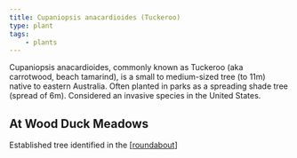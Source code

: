 ```yaml
---
title: Cupaniopsis anacardioides (Tuckeroo)
type: plant
tags:
    - plants
---
```


Cupaniopsis anacardioides, commonly known as Tuckeroo (aka carrotwood, beach tamarind), is a small to medium-sized tree (to 11m) native to eastern Australia. Often planted in parks as a spreading shade tree (spread of 6m). Considered an invasive species in the United States.

## At Wood Duck Meadows

Established tree identified in the [[roundabout]]

[//begin]: # "Autogenerated link references for markdown compatibility"
[roundabout]: ../roundabout "Roundabout"
[//end]: # "Autogenerated link references"